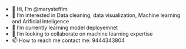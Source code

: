 - 👋 Hi, I’m @marysteffim
- 👀 I’m interested in Data cleaning, data visualization, Machine learning and Arificial Inteligence
- 🌱 I’m currently learning model deployemnet
- 💞️ I’m looking to collaborate on machine learning expertise
- 📫 How to reach me contact me: 9444343804

<!---
marysteffim/marysteffim is a ✨ special ✨ repository because its `README.md` (this file) appears on your GitHub profile.
You can click the Preview link to take a look at your changes.
--->
